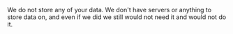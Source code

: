 We do not store any of your data. We don't have servers or anything to store data on, and even if we did we still would not need it and would not do it.